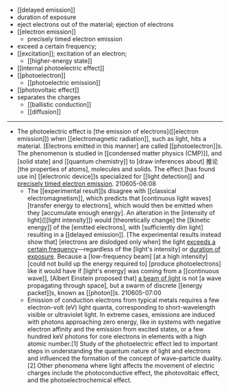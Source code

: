 - [[delayed emission]]
- duration of exposure
- eject electrons out of the material; ejection of electrons
- [[electron emission]]
    - precisely timed electron emission
- exceed a certain frequency;
- [[excitation]]; excitation of an electron;
    - [[higher-energy state]]
- [[internal photoelectric effect]]
- [[photoelectron]]
    - [[photoelectric emission]]
- [[photovoltaic effect]]
- separates the charges
    - [[ballistic conduction]]
    - [[diffusion]]
- ---
- The photoelectric effect is [the emission of electrons]([[electron emission]]) when [[electromagnetic radiation]], such as light, hits a material. [Electrons emitted in this manner] are called [[photoelectron]]s. The phenomenon is studied in [[condensed matter physics (CMP)]], and [solid state] and [[quantum chemistry]] to [draw inferences about] 推论 [the properties of atoms], molecules and solids. The effect [has found use in] [[electronic device]]s specialized for [[light detection]] and [precisely timed electron emission](((dswm8FX_K))).
210605-06:08
    - The [[experimental result]]s disagree with [[classical electromagnetism]], which predicts that [continuous light waves] [transfer energy to electrons], which would then be emitted when they [accumulate enough energy]. An alteration in the [intensity of light]([[light intensity]]) would [theoretically change] the [[kinetic energy]] of the [emitted electrons], with [sufficiently dim light] resulting in a [[delayed emission]]. [The experimental results instead show that] [electrons are dislodged only when] the light [exceeds a certain frequency](((gjM-XVdnF)))—regardless of the [light's intensity] or [duration of exposure](((DeQZIkPJ4))). Because a [low-frequency beam] [at a high intensity] [could not build up the energy required to] [produce photoelectrons] like it would have if [light's energy] was coming from a [[continuous wave]], [Albert Einstein proposed that] [a beam of light](((JJwM0Unm3))) is not [a wave propagating through space], but a swarm of discrete [[energy packet]]s, known as [[photon]]s.
210605-07:00
    - Emission of conduction electrons from typical metals requires a few electron-volt (eV) light quanta, corresponding to short-wavelength visible or ultraviolet light. In extreme cases, emissions are induced with photons approaching zero energy, like in systems with negative electron affinity and the emission from excited states, or a few hundred keV photons for core electrons in elements with a high atomic number.[1] Study of the photoelectric effect led to important steps in understanding the quantum nature of light and electrons and influenced the formation of the concept of wave–particle duality.[2] Other phenomena where light affects the movement of electric charges include the photoconductive effect, the photovoltaic effect, and the photoelectrochemical effect.
